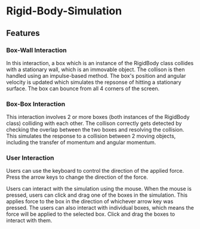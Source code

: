 # Rigid-Body-Simulation

## Features

### Box-Wall Interaction
In this interaction, a box which is an instance of the RigidBody class collides with a stationary wall, which is an immovable object. The collison is then handled using an impulse-based method. The box's position and angular velocity is updated which simulates the repsonse of hitting a stationary surface. The box can bounce from all 4 corners of the screen.

### Box-Box Interaction
This interaction involves 2 or more boxes (both instances of the RigidBody class) colliding with each other. The collison correctly gets detected by checking the overlap between the two boxes and resolving the collision. This simulates the response to a collision between 2 moving objects, including the transfer of momentum and angular momentum.


### User Interaction
Users can use the keyboard to control the direction of the applied force. Press the arrow keys to change the direction of the force.

Users can interact with the simulation using the mouse. When the mouse is pressed, users can click and drag one of the boxes in the simulation. This applies force to the box in the direction of whichever arrow key was pressed. The users can also interact with individual boxes, which means the force will be applied to the selected box. Click and drag the boxes to interact with them.
